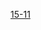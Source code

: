 [15-11](https://github.com/sosoYim/fe-dev-notes/blob/main/%EC%9E%90%EB%B0%94%EC%8A%A4%ED%81%AC%EB%A6%BD%ED%8A%B8_%EC%99%84%EB%B2%BD%EA%B0%80%EC%9D%B4%EB%93%9C/15_%EC%9B%B9%EB%B8%8C%EB%9D%BC%EC%9A%B0%EC%A0%80%EC%9D%98%20%EC%9E%90%EB%B0%94%EC%8A%A4%ED%81%AC%EB%A6%BD%ED%8A%B8.md#1511-%EB%84%A4%ED%8A%B8%EC%9B%8C%ED%81%AC)
